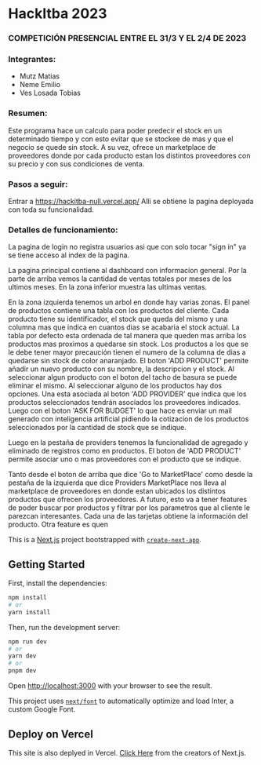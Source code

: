 # HackItba 2023

### COMPETICIÓN PRESENCIAL ENTRE EL 31/3 Y EL 2/4 DE 2023

### Integrantes:
* Mutz Matias
* Neme Emilio
* Ves Losada Tobias

### **Resumen**:

Este programa hace un calculo para poder predecir el stock en un determinado tiempo y con esto evitar que se stockee de mas y que el negocio se quede sin stock. A su vez, ofrece un marketplace de proveedores donde por cada producto estan los distintos proveedores con su precio y con sus condiciones de venta.

### **Pasos a seguir**:

Entrar a https://hackitba-null.vercel.app/
Alli se obtiene la pagina deployada con toda su funcionalidad.

### **Detalles de funcionamiento**:

La pagina de login no registra usuarios asi que con solo tocar "sign in" ya se tiene acceso al index de la pagina.

La pagina principal contiene al dashboard con informacion general. Por la parte de arriba vemos la cantidad de ventas totales por meses de los ultimos meses. En la zona inferior muestra las ultimas ventas.

En la zona izquierda tenemos un arbol en donde hay varias zonas. El panel de productos contiene una tabla con los productos del cliente. Cada producto tiene su identificador, el stock que queda del mismo y una columna mas que indica en cuantos dias se acabaria el stock actual. La tabla por defecto esta ordenada de tal manera que queden mas arriba los productos mas proximos a quedarse sin stock. Los productos a los que se le debe tener mayor precaución tienen el numero de la columna de dias a quedarse sin stock de color anaranjado.
El boton 'ADD PRODUCT' permite añadir un nuevo producto con su nombre, la descripcion y el stock. Al seleccionar algun producto con el boton del tacho de basura se puede eliminar el mismo.
Al seleccionar alguno de los productos hay dos opciones. Una esta asociada al boton 'ADD PROVIDER' que indica que los productos seleccionados tendrán asociados los proveedores indicados. Luego con el boton 'ASK FOR BUDGET' lo que hace es enviar un mail generado con inteligencia artificial pidiendo la cotizacion de los productos seleccionados por la cantidad de stock que se indique.

Luego en la pestaña de providers tenemos la funcionalidad de agregado y eliminado de registros como en productos. El boton de 'ADD PRODUCT' permite asociar uno o mas proveedores con el producto que se indique.

Tanto desde el boton de arriba que dice 'Go to MarketPlace' como desde la pestaña de la izquierda que dice Providers MarketPlace nos lleva al marketplace de proveedores en donde estan ubicados los distintos productos que ofrecen los proveedores. A futuro, esto va a tener features de poder buscar por productos y filtrar por los parametros que al cliente le parezcan interesantes. Cada una de las tarjetas obtiene la información del producto. Otra feature es quen


       



This is a [Next.js](https://nextjs.org/) project bootstrapped with [`create-next-app`](https://github.com/vercel/next.js/tree/canary/packages/create-next-app).

## Getting Started

First, install the dependencies:

```bash
npm install
# or
yarn install
```

Then, run the development server:

```bash
npm run dev
# or
yarn dev
# or
pnpm dev
```

Open [http://localhost:3000](http://localhost:3000) with your browser to see the result.

This project uses [`next/font`](https://nextjs.org/docs/basic-features/font-optimization) to automatically optimize and load Inter, a custom Google Font.

## Deploy on Vercel

This site is also deplyed in Vercel. [Click Here](https://vercel.com/new?utm_medium=default-template&filter=next.js&utm_source=create-next-app&utm_campaign=create-next-app-readme) from the creators of Next.js.
